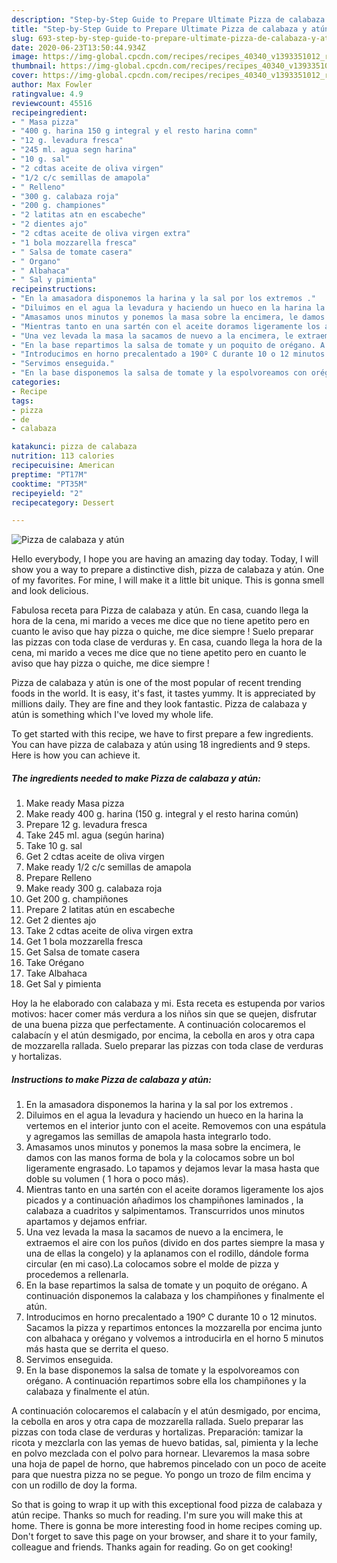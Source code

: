 ```yaml
---
description: "Step-by-Step Guide to Prepare Ultimate Pizza de calabaza y atún"
title: "Step-by-Step Guide to Prepare Ultimate Pizza de calabaza y atún"
slug: 693-step-by-step-guide-to-prepare-ultimate-pizza-de-calabaza-y-atun
date: 2020-06-23T13:50:44.934Z
image: https://img-global.cpcdn.com/recipes/recipes_40340_v1393351012_receta_foto_00040340/751x532cq70/pizza-de-calabaza-y-atun-foto-principal.jpg
thumbnail: https://img-global.cpcdn.com/recipes/recipes_40340_v1393351012_receta_foto_00040340/751x532cq70/pizza-de-calabaza-y-atun-foto-principal.jpg
cover: https://img-global.cpcdn.com/recipes/recipes_40340_v1393351012_receta_foto_00040340/751x532cq70/pizza-de-calabaza-y-atun-foto-principal.jpg
author: Max Fowler
ratingvalue: 4.9
reviewcount: 45516
recipeingredient:
- " Masa pizza"
- "400 g. harina 150 g integral y el resto harina comn"
- "12 g. levadura fresca"
- "245 ml. agua segn harina"
- "10 g. sal"
- "2 cdtas aceite de oliva virgen"
- "1/2 c/c semillas de amapola"
- " Relleno"
- "300 g. calabaza roja"
- "200 g. championes"
- "2 latitas atn en escabeche"
- "2 dientes ajo"
- "2 cdtas aceite de oliva virgen extra"
- "1 bola mozzarella fresca"
- " Salsa de tomate casera"
- " Organo"
- " Albahaca"
- " Sal y pimienta"
recipeinstructions:
- "En la amasadora disponemos la harina y la sal por los extremos ."
- "Diluimos en el agua la levadura y haciendo un hueco en la harina la vertemos en el interior junto con el aceite. Removemos con una espátula y agregamos las semillas de amapola hasta integrarlo todo."
- "Amasamos unos minutos y ponemos la masa sobre la encimera, le damos con las manos forma de bola y la colocamos sobre un bol ligeramente engrasado. Lo tapamos y dejamos levar la masa hasta que doble su volumen ( 1 hora o poco más)."
- "Mientras tanto en una sartén con el aceite doramos ligeramente los ajos picados y a continuación añadimos los champiñones laminados , la calabaza a cuadritos y salpimentamos. Transcurridos unos minutos apartamos y dejamos enfriar."
- "Una vez levada la masa la sacamos de nuevo a la encimera, le extraemos el aire con los puños (divido en dos partes siempre la masa y una de ellas la congelo) y la aplanamos con el rodillo, dándole forma circular (en mi caso).La colocamos sobre el molde de pizza y procedemos a rellenarla."
- "En la base repartimos la salsa de tomate y un poquito de orégano. A continuación disponemos la calabaza y los champiñones y finalmente el atún."
- "Introducimos en horno precalentado a 190º C durante 10 o 12 minutos. Sacamos la pizza y repartimos entonces la mozzarella por encima junto con albahaca y orégano y volvemos a introducirla en el horno 5 minutos más hasta que se derrita el queso."
- "Servimos enseguida."
- "En la base disponemos la salsa de tomate y la espolvoreamos con orégano. A continuación repartimos sobre ella los champiñones y la calabaza y finalmente el atún."
categories:
- Recipe
tags:
- pizza
- de
- calabaza

katakunci: pizza de calabaza 
nutrition: 113 calories
recipecuisine: American
preptime: "PT17M"
cooktime: "PT35M"
recipeyield: "2"
recipecategory: Dessert

---
```



![Pizza de calabaza y atún](https://img-global.cpcdn.com/recipes/recipes_40340_v1393351012_receta_foto_00040340/751x532cq70/pizza-de-calabaza-y-atun-foto-principal.jpg)

Hello everybody, I hope you are having an amazing day today. Today, I will show you a way to prepare a distinctive dish, pizza de calabaza y atún. One of my favorites. For mine, I will make it a little bit unique. This is gonna smell and look delicious.

Fabulosa receta para Pizza de calabaza y atún. En casa, cuando llega la hora de la cena, mi marido a veces me dice que no tiene apetito pero en cuanto le aviso que hay pizza o quiche, me dice siempre ! Suelo preparar las pizzas con toda clase de verduras y. En casa, cuando llega la hora de la cena, mi marido a veces me dice que no tiene apetito pero en cuanto le aviso que hay pizza o quiche, me dice siempre !

Pizza de calabaza y atún is one of the most popular of recent trending foods in the world. It is easy, it's fast, it tastes yummy. It is appreciated by millions daily. They are fine and they look fantastic. Pizza de calabaza y atún is something which I've loved my whole life.


To get started with this recipe, we have to first prepare a few ingredients. You can have pizza de calabaza y atún using 18 ingredients and 9 steps. Here is how you can achieve it.

<!--inarticleads1-->

##### The ingredients needed to make Pizza de calabaza y atún:

1. Make ready  Masa pizza
1. Make ready 400 g. harina (150 g. integral y el resto harina común)
1. Prepare 12 g. levadura fresca
1. Take 245 ml. agua (según harina)
1. Take 10 g. sal
1. Get 2 cdtas aceite de oliva virgen
1. Make ready 1/2 c/c semillas de amapola
1. Prepare  Relleno
1. Make ready 300 g. calabaza roja
1. Get 200 g. champiñones
1. Prepare 2 latitas atún en escabeche
1. Get 2 dientes ajo
1. Take 2 cdtas aceite de oliva virgen extra
1. Get 1 bola mozzarella fresca
1. Get  Salsa de tomate casera
1. Take  Orégano
1. Take  Albahaca
1. Get  Sal y pimienta


Hoy la he elaborado con calabaza y mi. Esta receta es estupenda por varios motivos: hacer comer más verdura a los niños sin que se quejen, disfrutar de una buena pizza que perfectamente. A continuación colocaremos el calabacín y el atún desmigado, por encima, la cebolla en aros y otra capa de mozzarella rallada. Suelo preparar las pizzas con toda clase de verduras y hortalizas. 

<!--inarticleads2-->

##### Instructions to make Pizza de calabaza y atún:

1. En la amasadora disponemos la harina y la sal por los extremos .
1. Diluimos en el agua la levadura y haciendo un hueco en la harina la vertemos en el interior junto con el aceite. Removemos con una espátula y agregamos las semillas de amapola hasta integrarlo todo.
1. Amasamos unos minutos y ponemos la masa sobre la encimera, le damos con las manos forma de bola y la colocamos sobre un bol ligeramente engrasado. Lo tapamos y dejamos levar la masa hasta que doble su volumen ( 1 hora o poco más).
1. Mientras tanto en una sartén con el aceite doramos ligeramente los ajos picados y a continuación añadimos los champiñones laminados , la calabaza a cuadritos y salpimentamos. Transcurridos unos minutos apartamos y dejamos enfriar.
1. Una vez levada la masa la sacamos de nuevo a la encimera, le extraemos el aire con los puños (divido en dos partes siempre la masa y una de ellas la congelo) y la aplanamos con el rodillo, dándole forma circular (en mi caso).La colocamos sobre el molde de pizza y procedemos a rellenarla.
1. En la base repartimos la salsa de tomate y un poquito de orégano. A continuación disponemos la calabaza y los champiñones y finalmente el atún.
1. Introducimos en horno precalentado a 190º C durante 10 o 12 minutos. Sacamos la pizza y repartimos entonces la mozzarella por encima junto con albahaca y orégano y volvemos a introducirla en el horno 5 minutos más hasta que se derrita el queso.
1. Servimos enseguida.
1. En la base disponemos la salsa de tomate y la espolvoreamos con orégano. A continuación repartimos sobre ella los champiñones y la calabaza y finalmente el atún.


A continuación colocaremos el calabacín y el atún desmigado, por encima, la cebolla en aros y otra capa de mozzarella rallada. Suelo preparar las pizzas con toda clase de verduras y hortalizas. Preparación: tamizar la ricota y mezclarla con las yemas de huevo batidas, sal, pimienta y la leche en polvo mezclada con el polvo para hornear. Llevaremos la masa sobre una hoja de papel de horno, que habremos pincelado con un poco de aceite para que nuestra pizza no se pegue. Yo pongo un trozo de film encima y con un rodillo de doy la forma. 

So that is going to wrap it up with this exceptional food pizza de calabaza y atún recipe. Thanks so much for reading. I'm sure you will make this at home. There is gonna be more interesting food in home recipes coming up. Don't forget to save this page on your browser, and share it to your family, colleague and friends. Thanks again for reading. Go on get cooking!
